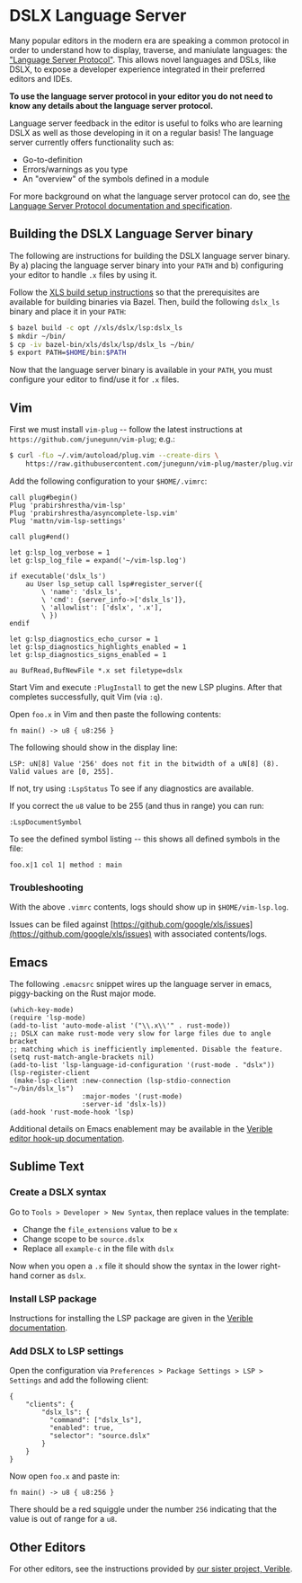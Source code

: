 # DSLX Language Server

Many popular editors in the modern era are speaking a common protocol in order
to understand how to display, traverse, and maniulate languages: the
["Language Server Protocol"](https://en.wikipedia.org/wiki/Language_Server_Protocol).
This allows novel languages and DSLs, like DSLX, to expose a developer
experience integrated in their preferred editors and IDEs.

**To use the language server protocol in your editor you do not need to know any
details about the language server protocol.**

Language server feedback in the editor is useful to folks who are learning DSLX
as well as those developing in it on a regular basis! The language server
currently offers functionality such as:

-   Go-to-definition
-   Errors/warnings as you type
-   An "overview" of the symbols defined in a module

For more background on what the language server protocol can do, see
[the Language Server Protocol documentation and specification](https://microsoft.github.io/language-server-protocol/).

## Building the DSLX Language Server binary

The following are instructions for building the DSLX language server binary. By
a) placing the language server binary into your `PATH` and b) configuring your
editor to handle `.x` files by using it.

Follow the
[XLS build setup instructions](https://google.github.io/xls/#building-from-source)
so that the prerequisites are available for building binaries via Bazel. Then,
build the following `dslx_ls` binary and place it in your `PATH`:

```sh
$ bazel build -c opt //xls/dslx/lsp:dslx_ls
$ mkdir ~/bin/
$ cp -iv bazel-bin/xls/dslx/lsp/dslx_ls ~/bin/
$ export PATH=$HOME/bin:$PATH
```

Now that the language server binary is available in your `PATH`, you must
configure your editor to find/use it for `.x` files.

## Vim

First we must install `vim-plug` -- follow the latest instructions at
`https://github.com/junegunn/vim-plug`; e.g.:

```sh
$ curl -fLo ~/.vim/autoload/plug.vim --create-dirs \
    https://raw.githubusercontent.com/junegunn/vim-plug/master/plug.vim
```

Add the following configuration to your `$HOME/.vimrc`:

```vim
call plug#begin()
Plug 'prabirshrestha/vim-lsp'
Plug 'prabirshrestha/asyncomplete-lsp.vim'
Plug 'mattn/vim-lsp-settings'

call plug#end()

let g:lsp_log_verbose = 1
let g:lsp_log_file = expand('~/vim-lsp.log')

if executable('dslx_ls')
    au User lsp_setup call lsp#register_server({
        \ 'name': 'dslx_ls',
        \ 'cmd': {server_info->['dslx_ls']},
        \ 'allowlist': ['dslx', '.x'],
        \ })
endif

let g:lsp_diagnostics_echo_cursor = 1
let g:lsp_diagnostics_highlights_enabled = 1
let g:lsp_diagnostics_signs_enabled = 1

au BufRead,BufNewFile *.x set filetype=dslx
```

Start Vim and execute `:PlugInstall` to get the new LSP plugins. After that
completes successfully, quit Vim (via `:q`).

Open `foo.x` in Vim and then paste the following contents:

```
fn main() -> u8 { u8:256 }
```

The following should show in the display line:

```
LSP: uN[8] Value '256' does not fit in the bitwidth of a uN[8] (8). Valid values are [0, 255].
```

If not, try using `:LspStatus` To see if any diagnostics are available.

If you correct the `u8` value to be 255 (and thus in range) you can run:

`:LspDocumentSymbol`

To see the defined symbol listing -- this shows all defined symbols in the file:

```
foo.x|1 col 1| method : main
```

### Troubleshooting

With the above `.vimrc` contents, logs should show up in `$HOME/vim-lsp.log`.

Issues can be filed against
[https://github.com/google/xls/issues](https://github.com/google/xls/issues)
with associated contents/logs.

## Emacs

The following `.emacsrc` snippet wires up the language server in emacs,
piggy-backing on the Rust major mode.

```elisp
(which-key-mode)
(require 'lsp-mode)
(add-to-list 'auto-mode-alist '("\\.x\\'" . rust-mode))
;; DSLX can make rust-mode very slow for large files due to angle bracket
;; matching which is inefficiently implemented. Disable the feature.
(setq rust-match-angle-brackets nil)
(add-to-list 'lsp-language-id-configuration '(rust-mode . "dslx"))
(lsp-register-client
 (make-lsp-client :new-connection (lsp-stdio-connection "~/bin/dslx_ls")
                  :major-modes '(rust-mode)
                  :server-id 'dslx-ls))
(add-hook 'rust-mode-hook 'lsp)
```

Additional details on Emacs enablement may be available in the
[Verible editor hook-up documentation](https://github.com/chipsalliance/verible/blob/master/verible/verilog/tools/ls/README.md#hooking-up-to-editor).

## Sublime Text

### Create a DSLX syntax

Go to `Tools > Developer > New Syntax`, then replace values in the template:

-   Change the `file_extensions` value to be `x`
-   Change scope to be `source.dslx`
-   Replace all `example-c` in the file with `dslx`

Now when you open a `.x` file it should show the syntax in the lower right-hand
corner as `dslx`.

### Install LSP package

Instructions for installing the LSP package are given in the
[Verible documentation](https://github.com/chipsalliance/verible/blob/master/verible/verilog/tools/ls/README.md#sublime).

### Add DSLX to LSP settings

Open the configuration via `Preferences > Package Settings > LSP > Settings` and
add the following client:

```
{
    "clients": {
        "dslx_ls": {
          "command": ["dslx_ls"],
          "enabled": true,
          "selector": "source.dslx"
        }
    }
}
```

Now open `foo.x` and paste in:

`fn main() -> u8 { u8:256 }`

There should be a red squiggle under the number `256` indicating that the value
is out of range for a `u8`.

## Other Editors

For other editors, see the instructions provided by
[our sister project, Verible](https://github.com/chipsalliance/verible/blob/master/verible/verilog/tools/ls/README.md#hooking-up-to-editor).
